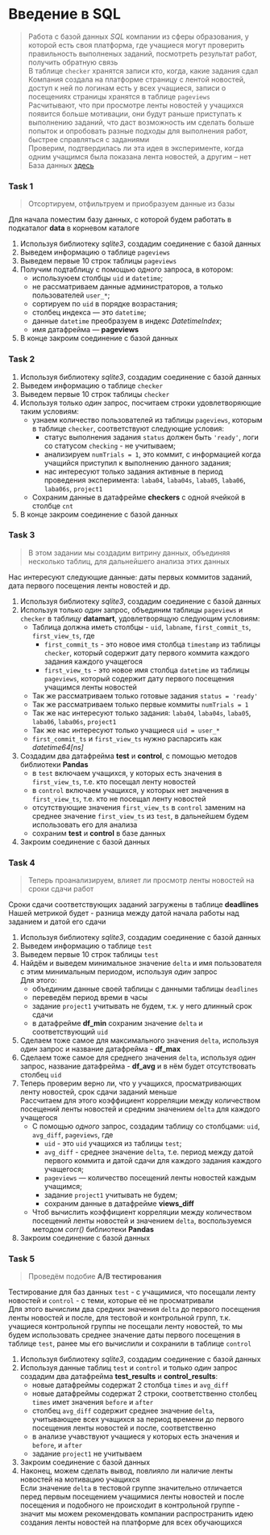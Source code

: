 # Введение в SQL

>Работа с базой данных *SQL* компании из сферы образования, у которой есть своя платформа, где учащиеся могут проверить правильность выполненых заданий, посмотреть результат работ, получить обратную связь \
В таблице `checker` хранятся записи кто, когда, какие задания сдал \
Компания создала на платформе страницу с лентой новостей, доступ к ней по логинам есть у всех учащиеся, записи о посещениях страницы хранятся в таблице `pageviews` \
Расчитывают, что при просмотре ленты новостей у учащихся появится больше мотивации, они будут раньше приступать к выполнению заданий, что даст возможность им сделать больше попыток и опробовать разные подходы для выполнения работ, быстрее справляться с заданиями \
Проверим, подтвердилась ли эта идея в эксперименте, когда одним учащимся была показана лента новостей, а другим – нет \
База данных [здесь](datasets/checking-logs.sqlite)

### Task 1
>Отсортируем, отфильтруем и приобразуем данные из базы

Для начала поместим базу данных, с которой будем работать в подкаталог **data** в корневом каталоге
1. Используя библиотеку *sqlite3*, создадим соединение с базой данных 
2. Выведем информацию о таблице `pageviews`
3. Выведем первые 10 строк таблицы `pageviews`
4. Получим подтаблицу с помощью *одного* запроса, в котором:
    - используюем столбцы `uid` и `datetime`;
    - не рассматриваем данные администраторов, а только пользователей `user_*`;
    - сортируем по `uid` в порядке возрастания;
    - столбец индекса — это `datetime`;
    - данные `datetime` преобразуем в индекс *DatetimeIndex*;
    - имя датафрейма — **pageviews**
5. В конце закроим соединение с базой данных

### Task 2
1. Используя библиотеку *sqlite3*, создадим соединение с базой данных 
2. Выведем информацию о таблице `checker`
3. Выведем первые 10 строк таблицы `checker`
4. Используя только *один* запрос, посчитаем строки удовлетворяющие таким условиям:
    - узнаем количество пользователей из таблицы `pageviews`, которым в таблице `checker`, соответствуют следующие условия:
        - статус выполнения задания `status` должен быть `'ready'`, логи со статусом `checking` - не учитываем;
        - анализируем `numTrials = 1`, это коммит, с информацией когда учащийся приступил к выполнению данного задания;
        - нас интересуют только задания активные в период проведения эксперимента: `laba04`, `laba04s`, `laba05`, `laba06`, `laba06s`, `project1`
    - Сохраним данные в датафрейме **checkers** с одной ячейкой в столбце `cnt`
5. В конце закроим соединение с базой данных

### Task 3
>В этом задании мы создадим витрину данных, объединяя несколько таблиц, для дальнейшего анализа этих данных

Нас интересуют следующие данные: даты первых коммитов заданий, дата первого посещения ленты новостей и др.
1. Используя библиотеку *sqlite3*, создадим соединение с базой данных
2. Используя только *один* запрос, объединим таблицы `pageviews` и `checker` в таблицу **datamart**, удовлетворящую следующим условиям:
    - Таблица должна иметь столбцы - `uid`, `labname`, `first_commit_ts`, `first_view_ts`, где
        - `first_commit_ts` - это новое имя столбца `timestamp` из таблицы `checker`, который содержит дату первого коммита каждого задания каждого учащегося
        - `first_view_ts` -  это новое имя столбца `datetime` из таблицы `pageviews`, который содержит дату первого посещения учащимся ленты новостей
    - Так же рассматриваем только готовые задания `status = 'ready'`
    - Так же рассматриваем только первые коммиты `numTrials = 1`
    - Так же нас интересуют только задания: `laba04`, `laba04s`, `laba05`, `laba06`, `laba06s`, `project1`
    - Так же нас интересуют только учащиеся `uid = user_*`
    - `first_commit_ts` и `first_view_ts` нужно распарсить как *datetime64[ns]*
3. Создадим два датафрейма **test** и **control**, с помощью методов библиотеки **Pandas**
    - в `test` включаем учащихся, у которых есть значения в `first_view_ts`, т.е. кто посещал ленту новостей
    - в `control` включаем учащихся, у которых нет значения в `first_view_ts`, т.е. кто не посещал ленту новостей
    - отсутствующие значения `first_view_ts` в `control` заменим на среднее значение `first_view_ts` из `test`, в дальнейшем будем использовать его для анализа
    - сохраним **test** и **control** в базе данных
4. Закроим соединение с базой данных

### Task 4
>Теперь проанализируем, влияет ли просмотр ленты новостей на сроки сдачи работ

Сроки сдачи соответствующих заданий загружены в таблице **deadlines** \
Нашей метрикой будет  - разница между датой начала работы над заданием и датой его сдачи
1. Используя библиотеку *sqlite3*, создадим соединение с базой данных
2. Выведем информацию о таблице `test`
3. Выведем первые 10 строк таблицы `test`
4. Найдём и выведем минимальное значение `delta` и имя пользователя с этим минимальным периодом, используя *один* запрос \
Для этого:
    - объединим данные своей таблицы с данными таблицы `deadlines`
    - переведём период времи в часы
    - задание `project1` учитывать не будем, т.к. у него длинный срок сдачи
    - в датафрейме **df_min** сохраним значение `delta` и соответствующий `uid`
5. Сделаем тоже самое для максимального значения `delta`, используя *один* запрос и название датафрейма - **df_max**
6. Сделаем тоже самое для среднего значения `delta`, используя *один* запрос, название датафрейма - **df_avg** и в нём будет отсутствовать столбец `uid`
7. Теперь проверим верно ли, что у учащихся, просматривающих ленту новостей, срок сдачи заданий меньше \
 Рассчитаем для этого коэффициент корреляции между количеством посещений ленты новостей и средним значением `delta` для каждого учащегося
    - С помощью *одного* запрос, создадим таблицу со столбцами: `uid`, `avg_diff`, `pageviews`, где
        - `uid` - это `uid` учащихся из таблицы `test`;
        - `avg_diff` - среднее значение `delta`, т.е. период между датой первого коммита и датой сдачи для каждого задания каждого учащегося;
        - `pageviews` — количество посещений ленты новостей каждым учащимся;
        - задание `project1` учитывать не будем;
        - сохраним данные в датафрейме **views_diff** 
    - Чтоб вычислить коэффициент корреляции между количеством посещений ленты новостей и значением `delta`, воспользуемся методом *corr()* библиотеки **Pandas**
8. Закроим соединение с базой данных

### Task 5
>Проведём подобие **А/В тестирования**

Тестирование для баз данных `test` - с учащимися, что посещали ленту новостей и `control` - с теми, которые её не просматривали \
Для этого вычислим два средних значения `delta` до первого посещения ленты новостей и после, для тестовой и контрольной групп, т.к. учащиеся контрольной группы не посещали ленту новостей, то мы будем использовать среднее значение даты первого посещения в таблице `test`, ранее мы его вычислили и сохранили в таблице `control`
1. Используя библиотеку *sqlite3*, создадим соединение с базой данных
2. Используя данные таблиц `test` и `control` и только *один* запрос создадим два датафрейма **test_results** и **control_results**:
    - новые датафреймы содержат 2 столбца `times` и `avg_diff`
    - новые датафреймы содержат 2 строки, соответственно столбец `times` имет значения `before` и `after`
    - столбец `avg_diff` содержит среднее значение `delta`, учитывающее всех учащихся за период времени до первого посещения ленты новостей и после, соответственно
    - в анализе учавствуют учащиеся у которых есть значения и `before`, и `after`
    - задание `project1` не учитываем 
3. Закроим соединение с базой данных
4. Наконец, можем сделать вывод, повлияло ли наличие ленты новостей на мотивацию учащихся \
Если значение `delta` в тестовой группе значительно отличается перед первым посещением учащимися ленты новостей и после посещения и подобного не происходит в контрольной группе - значит мы можем рекомендовать компании распространить идею создания ленты новостей на платформе для всех обучающихся
